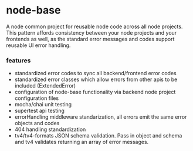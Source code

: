 # node-base
A node common project for reusable node code across all node projects. This pattern affords consistency between your node projects and your frontends as well, as the standard error messages and codes support reusable UI error handling.

### features
* standardized error codes to sync all backend/frontend error codes
* standardized error classes which allow errors from other apis to be included (ExtendedError)
* configuration of node-base functionality via backend node project configuration files
* mocha/chai unit testing 
* supertest api testing
* errorHandling middleware standarization, all errors emit the same error objects and codes
* 404 handling standardization
* tv4/tv4-formats JSON schema validation. Pass in object and schema and tv4 validates returning an array of error messages.
